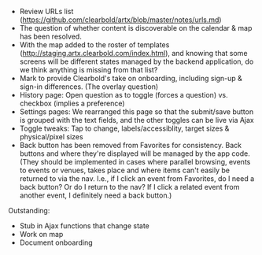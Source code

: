 * Review URLs list (https://github.com/clearbold/artx/blob/master/notes/urls.md)
* The question of whether content is discoverable on the calendar & map has been resolved.
* With the map added to the roster of templates (http://staging.artx.clearbold.com/index.html), and knowing that some screens will be different states managed by the backend application, do we think anything is missing from that list?
* Mark to provide Clearbold's take on onboarding, including sign-up & sign-in differences. (The overlay question)
* History page: Open question as to toggle (forces a question) vs. checkbox (implies a preference)
* Settings pages: We rearranged this page so that the submit/save button is grouped with the text fields, and the other toggles can be live via Ajax
* Toggle tweaks: Tap to change, labels/accessiblity, target sizes & physical/pixel sizes
* Back button has been removed from Favorites for consistency. Back buttons and where they're displayed will be managed by the app code. (They should be implemented in cases where parallel browsing, events to events or venues, takes place and where items can't easily be returned to via the nav. I.e., if I click an event from Favorites, do I need a back button? Or do I return to the nav? If I click a related event from another event, I definitely need a back button.)

Outstanding:

* Stub in Ajax functions that change state
* Work on map
* Document onboarding
